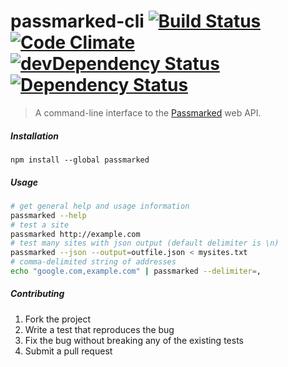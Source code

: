 
# passmarked-cli [![Build Status](https://travis-ci.org/passmarked/cli.svg)](https://travis-ci.org/passmarked/cli) [![Code Climate](https://codeclimate.com/github/passmarked/cli/badges/gpa.svg)](https://codeclimate.com/github/passmarked/cli) [![devDependency Status](https://david-dm.org/passmarked/cli/dev-status.svg)](https://david-dm.org/passmarked/cli#info=devDependencies) [![Dependency Status](https://david-dm.org/passmarked/cli.svg)](https://david-dm.org/passmarked/cli)

> A command-line interface to the [Passmarked](https://passmarked.com) web API.

##### Installation

```
npm install --global passmarked
```

##### Usage

```bash
# get general help and usage information
passmarked --help
# test a site
passmarked http://example.com
# test many sites with json output (default delimiter is \n)
passmarked --json --output=outfile.json < mysites.txt
# comma-delimited string of addresses
echo "google.com,example.com" | passmarked --delimiter=,
```

##### Contributing

1. Fork the project
2. Write a test that reproduces the bug
3. Fix the bug without breaking any of the existing tests
4. Submit a pull request
